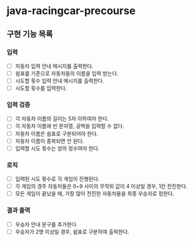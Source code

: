 # java-racingcar-precourse

## 구현 기능 목록 

### 입력
- [ ] 자동차 입력 안내 메시지를 출력한다.
- [ ] 쉼표를 기준으로 자동차들의 이름을 입력 받는다.
- [ ] 시도할 횟수 입력 안내 메시지를 출력한다.
- [ ] 시도할 횟수를 입력한다.

### 입력 검증
- [ ] 각 자동차 이름의 길이는 5자 이하여야 한다.
- [ ] 각 자동차 이름에 빈 문자열, 공백을 입력할 수 없다.
- [ ] 자동차 이름은 쉼표로 구분되어야 한다.
- [ ] 자동차 이름이 중복되면 안 된다.
- [ ] 입력할 시도 횟수는 양의 정수여야 한다.

### 로직
- [ ] 입력된 시도 횟수로 각 게임이 진행된다.
- [ ] 각 게임의 경주 자동차들은 0~9 사이의 무작위 값이 4 이상일 경우, 1칸 전진한다.
- [ ] 모든 게임이 끝났을 때, 가장 많이 전진한 자동차들을 최종 우승자로 정한다.

### 결과 출력
- [ ] 우승자 안내 문구를 추가한다.
- [ ] 우승자가 2명 이상일 경우, 쉼표로 구분하여 출력한다.
